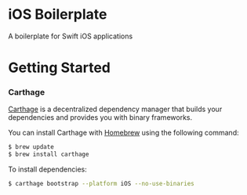 # iOS Boilerplate

A boilerplate for Swift iOS applications

# Getting Started

### Carthage

[Carthage](https://github.com/Carthage/Carthage) is a decentralized dependency manager that builds your dependencies and provides you with binary frameworks.

You can install Carthage with [Homebrew](http://brew.sh/) using the following command:

```bash
$ brew update
$ brew install carthage
```

To install dependencies:

```bash
$ carthage bootstrap --platform iOS --no-use-binaries
```
